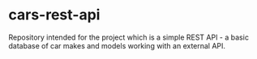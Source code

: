 # cars-rest-api
Repository intended for the project which is a simple REST API - a basic database of car makes and models working with an external API.
